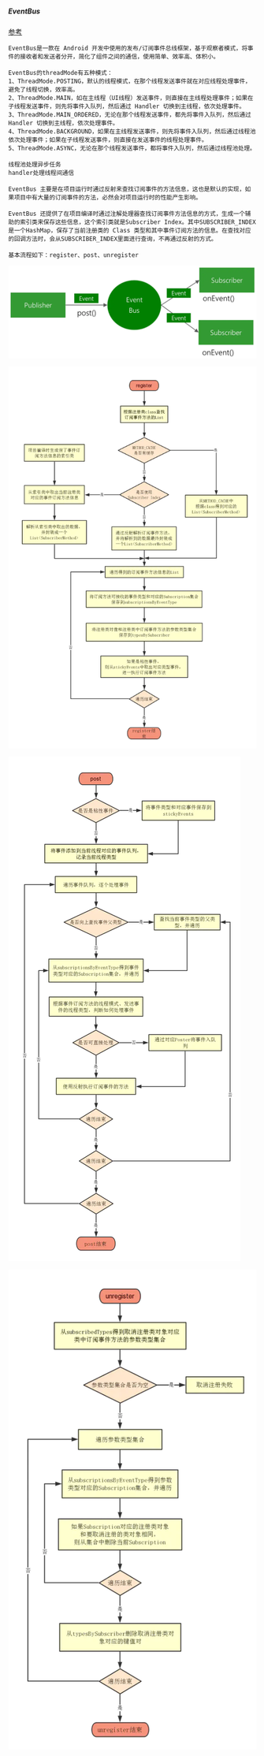##### EventBus

[参考](https://www.jianshu.com/p/d9516884dbd4)

```
EventBus是一款在 Android 开发中使用的发布/订阅事件总线框架，基于观察者模式，将事件的接收者和发送者分开，简化了组件之间的通信，使用简单、效率高、体积小。

EventBus的threadMode有五种模式：
1、ThreadMode.POSTING，默认的线程模式，在那个线程发送事件就在对应线程处理事件，避免了线程切换，效率高。
2、ThreadMode.MAIN，如在主线程（UI线程）发送事件，则直接在主线程处理事件；如果在子线程发送事件，则先将事件入队列，然后通过 Handler 切换到主线程，依次处理事件。
3、ThreadMode.MAIN_ORDERED，无论在那个线程发送事件，都先将事件入队列，然后通过 Handler 切换到主线程，依次处理事件。
4、ThreadMode.BACKGROUND，如果在主线程发送事件，则先将事件入队列，然后通过线程池依次处理事件；如果在子线程发送事件，则直接在发送事件的线程处理事件。
5、ThreadMode.ASYNC，无论在那个线程发送事件，都将事件入队列，然后通过线程池处理。

线程池处理异步任务
handler处理线程间通信

EventBus 主要是在项目运行时通过反射来查找订阅事件的方法信息，这也是默认的实现，如果项目中有大量的订阅事件的方法，必然会对项目运行时的性能产生影响。

EventBus 还提供了在项目编译时通过注解处理器查找订阅事件方法信息的方式，生成一个辅助的索引类来保存这些信息，这个索引类就是Subscriber Index。其中SUBSCRIBER_INDEX是一个HashMap，保存了当前注册类的 Class 类型和其中事件订阅方法的信息。在查找对应的回调方法时，会从SUBSCRIBER_INDEX里面进行查询，不再通过反射的方式。

基本流程如下：register、post、unregister
```

![](../images/EventBus.webp)

![](../images/eventbus_register.webp)

![](../images/event_post.webp)

![](../images/eventbus_unregister.webp)